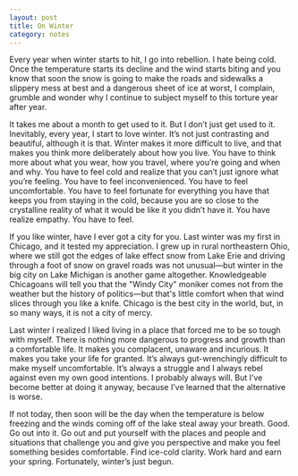 ```yaml
---
layout: post
title: On Winter
category: notes
---
```


Every year when winter starts to hit, I go into rebellion. I hate being cold. Once the temperature starts its decline and the wind starts biting and you know that soon the snow is going to make the roads and sidewalks a slippery mess at best and a dangerous sheet of ice at worst, I complain, grumble and wonder why I continue to subject myself to this torture year after year.
 
It takes me about a month to get used to it. But I don’t just get used to it. Inevitably, every year, I start to love winter. It’s not just contrasting and beautiful, although it is that. Winter makes it more difficult to live, and that makes you think more deliberately about how you live. You have to think more about what you wear, how you travel, where you’re going and when and why. You have to feel cold and realize that you can’t just ignore what you’re feeling. You have to feel inconvenienced. You have to feel uncomfortable. You have to feel fortunate for everything you have that keeps you from staying in the cold, because you are so close to the crystalline reality of what it would be like it you didn’t have it. You have realize empathy. You have to feel.
 
If you like winter, have I ever got a city for you. Last winter was my first in Chicago, and it tested my appreciation. I grew up in rural northeastern Ohio, where we still got the edges of lake effect snow from Lake Erie and driving through a foot of snow on gravel roads was not unusual—but winter in the big city on Lake Michigan is another game altogether. Knowledgeable Chicagoans will tell you that the "Windy City" moniker comes not from the weather but the history of politics—but that's little comfort when that wind slices through you like a knife. Chicago is the best city in the world, but, in so many ways, it is not a city of mercy.
 
Last winter I realized I liked living in a place that forced me to be so tough with myself. There is nothing more dangerous to progress and growth than a comfortable life. It makes you complacent, unaware and incurious. It makes you take your life for granted. It’s always gut-wrenchingly difficult to make myself uncomfortable. It’s always a struggle and I always rebel against even my own good intentions. I probably always will. But I’ve become better at doing it anyway, because I’ve learned that the alternative is worse.
 
If not today, then soon will be the day when the temperature is below freezing and the winds coming off of the lake steal away your breath. Good. Go out into it. Go out and put yourself with the places and people and situations that challenge you and give you perspective and make you feel something besides comfortable. Find ice-cold clarity. Work hard and earn your spring. Fortunately, winter’s just begun.
